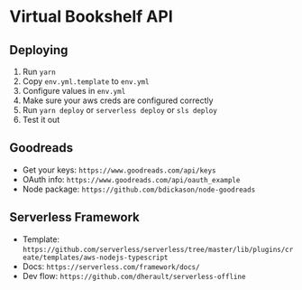 # Virtual Bookshelf API

## Deploying

1. Run `yarn`
1. Copy `env.yml.template` to `env.yml`
1. Configure values in `env.yml`
1. Make sure your aws creds are configured correctly
1. Run `yarn deploy` or `serverless deploy` or `sls deploy`
1. Test it out

## Goodreads

- Get your keys: `https://www.goodreads.com/api/keys`
- OAuth info: `https://www.goodreads.com/api/oauth_example`
- Node package: `https://github.com/bdickason/node-goodreads`

## Serverless Framework

- Template: `https://github.com/serverless/serverless/tree/master/lib/plugins/create/templates/aws-nodejs-typescript`
- Docs: `https://serverless.com/framework/docs/`
- Dev flow: `https://github.com/dherault/serverless-offline`

